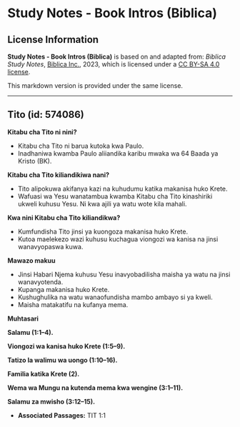# Study Notes - Book Intros (Biblica)

## License Information

**Study Notes - Book Intros (Biblica)** is based on and adapted from: _Biblica Study Notes_, [Biblica Inc.](https://www.biblica.com/), 2023, which is licensed under a [CC BY-SA 4.0 license](https://creativecommons.org/licenses/by-sa/4.0/legalcode.en).

This markdown version is provided under the same license.



--------------------------------

## Tito (id: 574086)

**Kitabu cha Tito ni nini?**

* Kitabu cha Tito ni barua kutoka kwa Paulo.
* Inadhaniwa kwamba Paulo aliiandika karibu mwaka wa 64 Baada ya Kristo (BK).

**Kitabu cha Tito kiliandikiwa nani?**

* Tito alipokuwa akifanya kazi na kuhudumu katika makanisa huko Krete.
* Wafuasi wa Yesu wanatambua kwamba Kitabu cha Tito kinashiriki ukweli kuhusu Yesu. Ni kwa ajili ya watu wote kila mahali.

**Kwa nini Kitabu cha Tito kiliandikwa?**

* Kumfundisha Tito jinsi ya kuongoza makanisa huko Krete.
* Kutoa maelekezo wazi kuhusu kuchagua viongozi wa kanisa na jinsi wanavyopaswa kuwa.

**Mawazo makuu**

* Jinsi Habari Njema kuhusu Yesu inavyobadilisha maisha ya watu na jinsi wanavyotenda.
* Kupanga makanisa huko Krete.
* Kushughulika na watu wanaofundisha mambo ambayo si ya kweli.
* Maisha matakatifu na kufanya mema.

**Muhtasari**

**Salamu (1:1–4\).**

**Viongozi wa kanisa huko Krete (1:5–9\).**

**Tatizo la walimu wa uongo (1:10–16\).**

**Familia katika Krete (2\).**

**Wema wa Mungu na kutenda mema kwa wengine (3:1–11\).**

**Salamu za mwisho (3:12–15\).**

* **Associated Passages:** TIT 1:1

